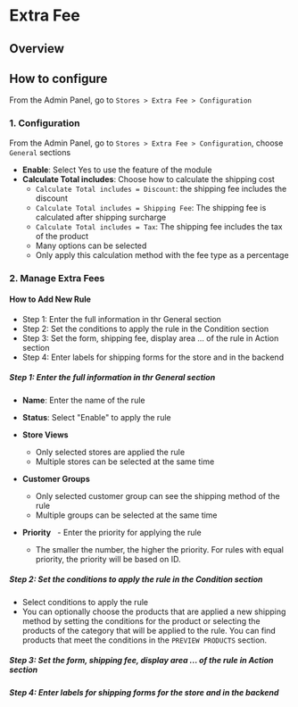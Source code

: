 # Extra Fee
## Overview

## How to configure

From the Admin Panel, go to `Stores > Extra Fee > Configuration`

### 1. Configuration

From the Admin Panel, go to `Stores > Extra Fee > Configuration`, choose `General` sections

- **Enable**: Select Yes to use the feature of the module
- **Calculate Total includes**: Choose how to calculate the shipping cost
  - `Calculate Total includes = Discount`: the shipping fee includes the discount
  - `Calculate Total includes = Shipping Fee`: The shipping fee is calculated after shipping surcharge
  - `Calculate Total includes = Tax`: The shipping fee includes the tax of the product
  - Many options can be selected
  - Only apply this calculation method with the fee type as a percentage
  
### 2. Manage Extra Fees
#### How to Add New Rule

- Step 1: Enter the full information in thr General section
- Step 2: Set the conditions to apply the rule in the Condition section
- Step 3: Set the form, shipping fee, display area ... of the rule in Action section
- Step 4: Enter labels for shipping forms for the store and in the backend

##### Step 1: Enter the full information in thr General section

- **Name**: Enter the name of the rule
- **Status**: Select "Enable" to apply the rule
- **Store Views**
  - Only selected stores are applied the rule
  - Multiple stores can be selected at the same time

- **Customer Groups**
  - Only selected customer group can see the shipping method of the rule
  - Multiple groups can be selected at the same time

- **Priority**
  - Enter the priority for applying the rule
  - The smaller the number, the higher the priority. For rules with equal priority, the priority will be based on ID.


##### Step 2: Set the conditions to apply the rule in the Condition section

- Select conditions to apply the rule
- You can optionally choose the products that are applied a new shipping method by setting the conditions for the product or selecting the products of the category that will be applied to the rule. You can find products that meet the conditions in the `PREVIEW PRODUCTS` section.



##### Step 3: Set the form, shipping fee, display area ... of the rule in Action section









##### Step 4: Enter labels for shipping forms for the store and in the backend























